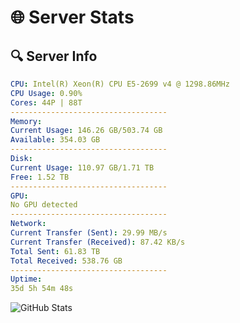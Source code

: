 # 🌐 Server Stats
## 🔍 Server Info
```yaml
CPU: Intel(R) Xeon(R) CPU E5-2699 v4 @ 1298.86MHz
CPU Usage: 0.90%
Cores: 44P | 88T
-----------------------------------
Memory:
Current Usage: 146.26 GB/503.74 GB
Available: 354.03 GB
-----------------------------------
Disk:
Current Usage: 110.97 GB/1.71 TB
Free: 1.52 TB
-----------------------------------
GPU:
No GPU detected
-----------------------------------
Network:
Current Transfer (Sent): 29.99 MB/s
Current Transfer (Received): 87.42 KB/s
Total Sent: 61.83 TB
Total Received: 538.76 GB
-----------------------------------
Uptime:
35d 5h 54m 48s
```
![GitHub Stats](https://img.shields.io/badge/Updated-2025-04-12_03:17:37-blue)